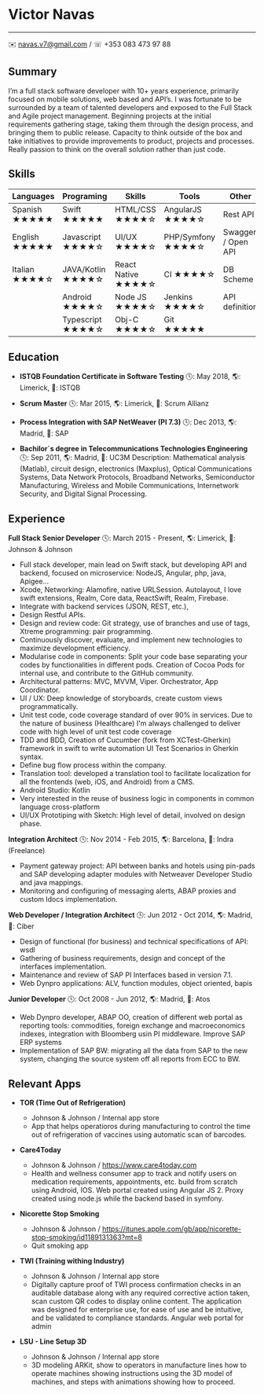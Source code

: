 Victor Navas
============

----------------------------
✉️ navas.v7@gmail.com / ☏ +353 083 473 97 88


Summary
---------
I’m a full stack software developer with 10+ years experience, primarily focused on mobile solutions, 
web based and API’s. I was fortunate to be surrounded by a team of talented developers and 
exposed to the Full Stack and Agile project management. Beginning projects at the initial 
requirements gathering stage, taking them through the design process, and bringing them to 
public release. Capacity to think outside of the box and take initiatives to provide improvements 
to product, projects and processes. Really passion to think on the overall solution rather than just code.


Skills
---------

| Languages       | Programing         | Skills           | Tools               | Other
| ----------------| ------------------ | ---------------- | ------------------- | ------------------
| Spanish   ★★★★★ | Swift        ★★★★★ | HTML/CSS     ★★★★☆ | AngularJS   ★★★★☆ | Rest API
| English   ★★★★★ | Javascript   ★★★★☆ | UI/UX        ★★★★☆ | PHP/Symfony ★★★★☆ | Swagger / Open API
| Italian   ★★★★☆ | JAVA/Kotlin  ★★★★☆ | React Native ★★★★☆ | CI          ★★★★☆ | DB Scheme
|                 | Android      ★★★★☆ | Node JS      ★★★★☆ | Jenkins     ★★★★☆ | API definition
|                 | Typescript   ★★★★☆ | Obj-C        ★★★★☆ | Git         ★★★★★ |



Education
---------

* **ISTQB Foundation Certificate in Software Testing**
🕓: May 2018, 🌎: Limerick, 🏢: ISTQB

* **Scrum Master**
🕓: Mar 2015, 🌎: Limerick, 🏢: Scrum Allianz

* **Process Integration with SAP NetWeaver (PI 7.3)**
🕓: Dec 2013, 🌎: Madrid, 🏢: SAP

* **Bachilor´s degree in Telecommunications Technologies Engineering**
🕓: Sep 2011, 🌎: Madrid, 🏢: UC3M
Description: Mathematical analysis (Matlab), circuit design, electronics (Maxplus), 
Optical Communications Systems, Data Network Protocols, Broadband Networks, 
Semiconductor Manufacturing, Wireless and Mobile Communications, Internetwork Security, 
and Digital Signal Processing.


Experience
----------

**Full Stack Senior Developer**
🕓: March 2015 - Present, 🌎: Limerick, 🏢: Johnson & Johnson

* Full stack developer, main lead on Swift stack, but developing API and backend, focused on microservice: NodeJS, Angular, php, java, Apigee...
* Xcode, Networking: Alamofire, native URLSession. Autolayout, I love swift extensions, Realm, Core data, ReactSwift, Realm, Firebase.
* Integrate with backend services (JSON, REST, etc.), 
* Design Restful APIs.
* Design and review code: Git strategy, use of branches and use of tags, Xtreme programming: pair programming.
* Continuously discover, evaluate, and implement new technologies to maximize development efficiency.
* Modularise code in components: Split your code base separating your codes by functionalities in different pods. Creation of Cocoa Pods for internal use, and contribute to the GitHub community.
* Architectural patterns: MVC, MVVM, Viper. Orchestrator, App Coordinator.
* UI / UX: Deep knowledge of storyboards, create custom views programmatically.
* Unit test code, code coverage standard of over 90% in services. Due to the nature of business (Healthcare) I'm always challenged to deliver code with high level of unit test code coverage
* TDD and BDD, Creation of Cucumber (fork from XCTest-Gherkin) framework in swift to write automation UI Test Scenarios in Gherkin syntax.
* Define bug flow process within the company.
* Translation tool: developed a translation tool to facilitate localization for all the frontends (web, iOS, and Android) from a CMS.
* Android Studio: Kotlin
* Very interested in the reuse of business logic in components in common language cross-platform
* UI/UX Prototiping with Sketch: High level of detail, involved on design phase.


**Integration Architect**
🕓: Nov 2014 - Feb 2015, 🌎: Barcelona, 🏢: Indra (Freelance)

* Payment gateway project: API between banks and hotels using pin-pads and SAP developing adapter modules with Netweaver Developer Studio and java mappings.
* Monitoring and configuring of messaging alerts, ABAP proxies and custom Idocs implementation.


**Web Developer / Integration Architect**
🕓: Jun 2012 - Oct 2014, 🌎: Madrid, 🏢: Ciber

* Design of functional (for business) and technical specifications of API: wsdl
* Gathering of business requirements, design and concept of the interfaces implementation.
* Maintenance and review of SAP PI Interfaces based in version 7.1.
* Web Dynpro applications: ALV, function modules, object oriented, bapis

**Junior Developer**
🕓: Oct 2008 - Jun 2012, 🌎: Madrid, 🏢: Atos

* Web Dynpro developer, ABAP OO, creation of different web portal as reporting tools: commodities, foreign exchange and macroeconomics indexes, integration with Bloomberg usin PI middleware. Improve SAP ERP systems
* Implementation of SAP BW: migrating all the data from SAP to the new system, changing the source system off all reports from ECC to BW.



Relevant Apps
--------------------

* **TOR (Time Out of Refrigeration)**
    * Johnson & Johnson / Internal app store
    * App that helps operatioros during manufacturing to control the time out of refrigeration of vaccines using automatic scan of barcodes.

* **Care4Today**
    * Johnson & Johnson / https://www.care4today.com
    * Health and wellness consumer app to track and notify users on medication requirements, appointments, etc. build from scratch using Android, IOS. Web portal created using Angular JS 2. Proxy created using node.js while the backend based in symfony.

* **Nicorette Stop Smoking**
    * Johnson & Johnson / https://itunes.apple.com/gb/app/nicorette-stop-smoking/id1189131363?mt=8
    * Quit smoking app

* **TWI (Training withing Industry)**
    * Johnson & Johnson / Internal app store
    * Digitally capture proof of TWI process confirmation checks in an auditable database along with any required corrective action taken, scan custom QR codes to display online content. The application was designed for enterprise use, for ease of use and be intuitive, and be validated to compliance standards. Angular web portal for admin

* **LSU - Line Setup 3D**
    * Johnson & Johnson / Internal app store
    * 3D modeling ARKit, show to operators in manufacture lines how to operate machines showing instructions using the 3D model of machines, and steps with animations showing how to proceed.
